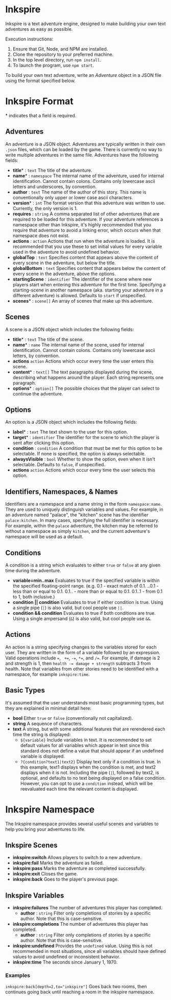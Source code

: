 # Inkspire
Inkspire is a text adventure engine, designed to make building your own text adventures as easy as possible.

Execution instructions:
1. Ensure that Git, Node, and NPM are installed.
2. Clone the repository to your preferred machine.
3. In the top level directory, run `npm install`.
4. To launch the program, use `npm start`.

To build your own text adventure, write an _Adventure_ object in a JSON file using the format specified below.

# Inkspire Format
\* indicates that a field is required.

## Adventures
An adventure is a JSON object. Adventures are typically written in their own `.json` files, which can be loaded by the game. There is currently no way to write multiple adventures in the same file. Adventures have the following fields:
- **title**\* : `text` The title of the adventure.
- **name**\* : `namespace` The internal name of the adventure, used for internal identification. Cannot contain colons. Contains only lowercase ascii letters and underscores, by convention.
- **author** : `text` The name of the author of this story. This name is conventionally only upper or lower case ascii characters.
- **version**\* : `int` The format version that this adventure was written to use. Currently, the only version is 1.
- **requires** : `string` A comma separated list of other adventures that are required to be loaded for this adventure. If your adventure references a namespace other than Inkspire, it's highly recommended that you require that adventure to avoid a linking error, which occurs when that namespace does not exist.
- **actions** : `action` Actions that run when the adventure is loaded. It is recommended that you use these to set initial values for every variable used in the adventure to avoid undefined behavior.
- **globalTop** : `text` Specifies content that appears above the content of every scene in the adventure, but below the title.
- **globalBottom** : `text` Specifies content that appears below the content of every scene in the adventure, above the options.
- **startingScene** : `identifier` The identifier of the scene where new players start when entering this adventure for the first time. Specifying a starting-scene in another namespace (aka. starting your adventure in a different adventure) is allowed. Defaults to `start` if unspecified.
- **scenes**\* : `scene[]` An array of scenes that make up this adventure.

## Scenes
A scene is a JSON object which includes the following fields:
- **title**\* : `text` The title of the scene.
- **name**\* : `name` The internal name of the scene, used for internal identification. Cannot contain colons. Contains only lowercase ascii letters, by convention.
- **actions** `action` Actions which occur every time the user enters this scene.
- **content**\* : `text[]` The text paragraphs displayed during the scene, describing what happens around the player. Each string represents one paragraph.
- **options**\* : `option[]` The possible choices that the player can select to continue the adventure.

## Options
An option is a JSON object which includes the following fields:
- **label**\* : `text` The text shown to the user for this option.
- **target**\* : `identifier` The identifier for the scene to which the player is sent after clicking this option.
- **condition** : `condition` A condition that must be met for this option to be selectable. If none is specified, the option is always selectable.
- **alwaysVisible** : `bool` Whether to show the option, even when it isn't selectable. Defaults to `false`, if unspecified.
- **actions** `action` Actions which occur every time the user selects this option.

## Identifiers, Namespaces, & Names
Identifiers are a namespace and a name string in the form `namespace:name`. They are used to uniquely distinguish variables and values. For example, in an adventure named "palace", the "kitchen" scene has the identifier `palace:kitchen`. In many cases, specifying the full identifier is necessary. For example, within the `palace` adventure, the kitchen may be referred to without a namespace as simply `kitchen`, and the current adventure's namespace will be used as a default.

## Conditions
A condition is a string which evaluates to either `true` or `false` at any given time during the adventure.
- **variable=min..max** Evaluates to true if the specified variable is within the specified floating-point range. (e.g. 0.1 - exact match of 0.1. ..0.1 - less than or equal to 0.1. 0.1.. - more than or equal to 0.1. 0.1..1 - from 0.1 to 1, both inclusive.)
- **condition || condition** Evaluates to true if either condition is true. Using a single pipe (`|`) is also valid, but cool people use `||`.
- **condition && condition** Evaluates to true if both conditions are true. Using a single ampersand (`&`) is also valid, but cool people use `&&`.

## Actions
An action is a string specifying changes to the variables stored for each user. They are written in the form of a variable followed by an expression. Valid operations include `=`, ` +=`, `-=`, `*=`, and `/=`. For example, if damage is 2 and strength is 1, then `health -= damage + strength` subtracts 3 from health. Note that variables from other stories need to be identified with a namespace, for example `inkspire:time`.

## Basic Types
It's assumed that the user understands most basic programming types, but they are explained in minimal detail here:
- **bool** Either `true` or `false` (conventionally not capitalized).
- **string** A sequence of characters.
- **text** A string, but with some additional features that are rerendered each time the string is displayed:
    - `${variable}` Include variables in text. It is recommended to set default values for all variables which appear in text since this standard does not define a value that should appear if an undefined variable is displayed.
    - `?{condition?text1|text2}` Display text only if a condition is true. In this example, text1 displays when the condition is met, and text2 displays when it is not. Including the pipe (`|`), followed by text2, is optional, and defaults to no text being displayed on a false condition.
      However, you can opt to use a `condition` instead, which will be reevaluated each time the relevant content is displayed.


# Inkspire Namespace
The Inkspire namespace provides several useful scenes and variables to help you bring your adventures to life.

## Inkspire Scenes
- **inkspire:switch** Allows players to switch to a new adventure.
- **inkspire:fail** Marks the adventure as failed.
- **inkspire:pass** Marks the adventure as completed successfully.
- **inkspire:exit** Closes the game.
- **inkspire:back** Goes to the player's previous page.

[//]: # ( I am hereby scrapping this part of the spec because it's too hard to implement. I'll do this later, if I can figure it out.)
[//]: # (  - **depth** : `int` The number of rooms to go back.)
[//]: # (  - **to** : `string` Goes back until reaching a room with this namespace.)

## Inkspire Variables
- **inkspire:failures** The number of adventures this player has completed.
    - **author** : `string` Filter only completions of stories by a specific author. Note that this is case-sensitive.
- **inkspire:completions** The number of adventures this player has completed.
    - **author** : `string` Filter only completions of stories by a specific author. Note that this is case-sensitive.
- **inkspire:undefined** Provides the `undefined` value. Using this is not recommended in most situations, since all variables should have defined values to avoid undefined or inconsistent behavior.
- **inkspire:time** The seconds since January 1, 1970.

### Examples
`inkspire:back[depth=2,to="inkspire"]` Goes back two rooms, then continues going back until reaching a room in the inkspire namespace.
